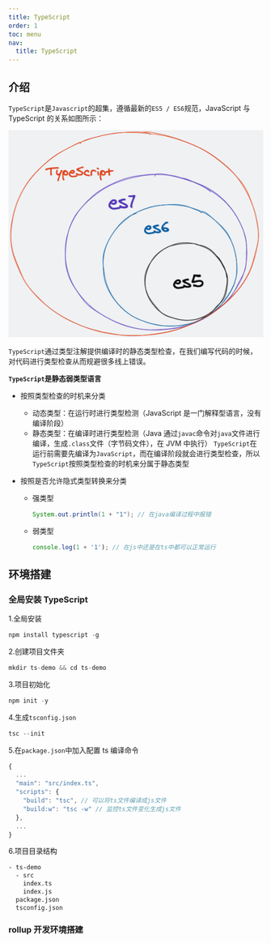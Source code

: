 ```yaml
---
title: TypeScript
order: 1
toc: menu
nav:
  title: TypeScript
---
```


## 介绍

`TypeScript`是`Javascript`的超集，遵循最新的`ES5 / ES6`规范，JavaScript 与 TypeScript 的关系如图所示：

![关系图](../assets/introduction.png)

`TypeScript`通过类型注解提供编译时的静态类型检查，在我们编写代码的时候，对代码进行类型检查从而规避很多线上错误。

**`TypeScript`是静态弱类型语言**

- 按照类型检查的时机来分类

  - 动态类型：在运行时进行类型检测（JavaScript 是一门解释型语言，没有编译阶段）
  - 静态类型：在编译时进行类型检测（Java 通过`javac`命令对`java`文件进行编译，生成`.class`文件（字节码文件），在 JVM 中执行）
    `TypeScript`在运行前需要先编译为`JavaScript`，而在编译阶段就会进行类型检查，所以`TypeScript`按照类型检查的时机来分属于静态类型

- 按照是否允许隐式类型转换来分类
  - 强类型
    ```java
    System.out.println(1 + "1"); // 在java编译过程中报错
    ```
  - 弱类型
    ```javascript
    console.log(1 + '1'); // 在js中还是在ts中都可以正常运行
    ```

## 环境搭建

### 全局安装 TypeScript

1.全局安装

```javascript
npm install typescript -g
```

2.创建项目文件夹

```javascript
mkdir ts-demo && cd ts-demo
```

3.项目初始化

```javascript
npm init -y
```

4.生成`tsconfig.json`

```javascript
tsc --init
```

5.在`package.json`中加入配置 ts 编译命令

```javascript
{
  ...
  "main": "src/index.ts",
  "scripts": {
    "build": "tsc", // 可以将ts文件编译成js文件
    "build:w": "tsc -w" // 监控ts文件变化生成js文件
  },
  ...
}
```

6.项目目录结构

```text
- ts-demo
  - src
    index.ts
    index.js
  package.json
  tsconfig.json
```

### rollup 开发环境搭建
